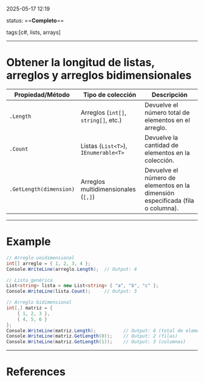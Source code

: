 2025-05-17 12:19

status: ==**Completo**==

tags:[c#, lists, arrays]

---
# Obtener la longitud de listas, arreglos y arreglos bidimensionales

| Propiedad/Método        | Tipo de colección                    | Descripción                                                                    |
| ----------------------- | ------------------------------------ | ------------------------------------------------------------------------------ |
| `.Length`               | Arreglos (`int[]`, `string[]`, etc.) | Devuelve el número total de elementos en el arreglo.                           |
| `.Count`                | Listas (`List<T>`), `IEnumerable<T>` | Devuelve la cantidad de elementos en la colección.                             |
| `.GetLength(dimension)` | Arreglos multidimensionales (`[,]`)  | Devuelve el número de elementos en la dimensión especificada (fila o columna). |

---
# Example
```c#
// Arreglo unidimensional
int[] arreglo = { 1, 2, 3, 4 };
Console.WriteLine(arreglo.Length);  // Output: 4

// Lista genérica
List<string> lista = new List<string> { "a", "b", "c" };
Console.WriteLine(lista.Count);     // Output: 3

// Arreglo bidimensional
int[,] matriz = {
    { 1, 2, 3 },
    { 4, 5, 6 }
};
Console.WriteLine(matriz.Length);          // Output: 6 (total de elementos)
Console.WriteLine(matriz.GetLength(0));    // Output: 2 (filas)
Console.WriteLine(matriz.GetLength(1));    // Output: 3 (columnas)
```

---
# References
